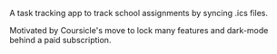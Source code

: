 A task tracking app to track school assignments by syncing .ics files.

Motivated by Coursicle's move to lock many features and dark-mode behind a paid subscription. 